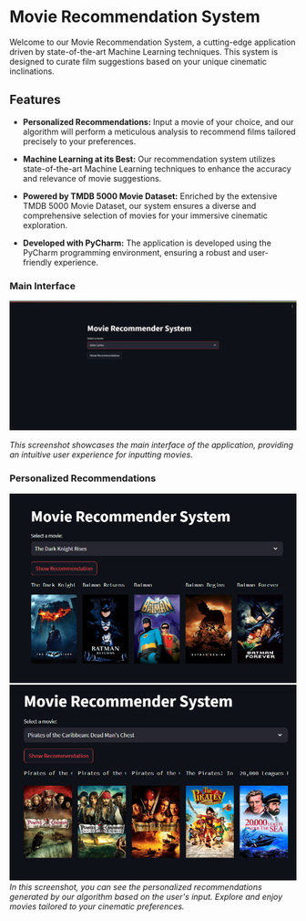 # Movie Recommendation System

Welcome to our Movie Recommendation System, a cutting-edge application driven by state-of-the-art Machine Learning techniques. This system is designed to curate film suggestions based on your unique cinematic inclinations.

## Features

- **Personalized Recommendations:** Input a movie of your choice, and our algorithm will perform a meticulous analysis to recommend films tailored precisely to your preferences.

- **Machine Learning at its Best:** Our recommendation system utilizes state-of-the-art Machine Learning techniques to enhance the accuracy and relevance of movie suggestions.

- **Powered by TMDB 5000 Movie Dataset:** Enriched by the extensive TMDB 5000 Movie Dataset, our system ensures a diverse and comprehensive selection of movies for your immersive cinematic exploration.

- **Developed with PyCharm:** The application is developed using the PyCharm programming environment, ensuring a robust and user-friendly experience.

### Main Interface

![Interface](ss1.png)

*This screenshot showcases the main interface of the application, providing an intuitive user experience for inputting movies.*

### Personalized Recommendations

![Interface](ss2.png)
![Interface](ss3.png)
*In this screenshot, you can see the personalized recommendations generated by our algorithm based on the user's input. Explore and enjoy movies tailored to your cinematic preferences.*


